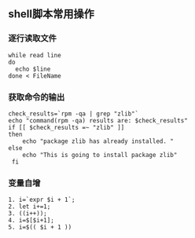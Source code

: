 ## shell脚本常用操作

### 逐行读取文件
```
while read line
do
  echo $line
done < FileName
```

### 获取命令的输出
```
check_results=`rpm -qa | grep "zlib"`
echo "command(rpm -qa) results are: $check_results"
if [[ $check_results =~ "zlib" ]] 
then 
    echo "package zlib has already installed. "
else 
    echo "This is going to install package zlib"
 fi
```

### 变量自增
```
1. i=`expr $i + 1`;
2. let i+=1;
3. ((i++));
4. i=$[$i+1];
5. i=$(( $i + 1 ))
```